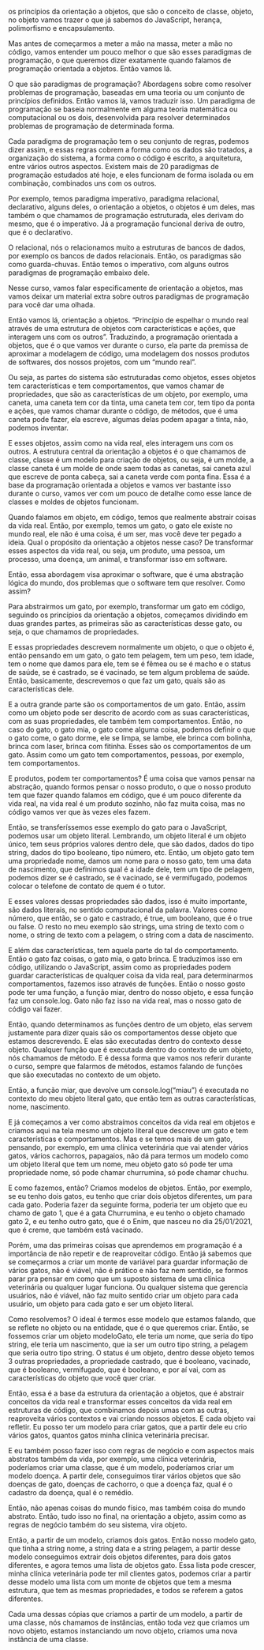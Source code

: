 os princípios da orientação a objetos, que são o conceito de classe, objeto, no objeto vamos trazer o que já sabemos do JavaScript, herança, polimorfismo e encapsulamento.

Mas antes de começarmos a meter a mão na massa, meter a mão no código, vamos entender um pouco melhor o que são esses paradigmas de programação, o que queremos dizer exatamente quando falamos de programação orientada a objetos. Então vamos lá.

O que são paradigmas de programação? Abordagens sobre como resolver problemas de programação, baseadas em uma teoria ou um conjunto de princípios definidos. Então vamos lá, vamos traduzir isso. Um paradigma de programação se baseia normalmente em alguma teoria matemática ou computacional ou os dois, desenvolvida para resolver determinados problemas de programação de determinada forma.

Cada paradigma de programação tem o seu conjunto de regras, podemos dizer assim, e essas regras cobrem a forma como os dados são tratados, a organização do sistema, a forma como o código é escrito, a arquitetura, entre vários outros aspectos. Existem mais de 20 paradigmas de programação estudados até hoje, e eles funcionam de forma isolada ou em combinação, combinados uns com os outros.

Por exemplo, temos paradigma imperativo, paradigma relacional, declarativo, alguns deles, o orientação a objetos, o objetos é um deles, mas também o que chamamos de programação estruturada, eles derivam do mesmo, que é o imperativo. Já a programação funcional deriva de outro, que é o declarativo.

O relacional, nós o relacionamos muito a estruturas de bancos de dados, por exemplo os bancos de dados relacionais. Então, os paradigmas são como guarda-chuvas. Então temos o imperativo, com alguns outros paradigmas de programação embaixo dele.

Nesse curso, vamos falar especificamente de orientação a objetos, mas vamos deixar um material extra sobre outros paradigmas de programação para você dar uma olhada.

Então vamos lá, orientação a objetos. “Princípio de espelhar o mundo real através de uma estrutura de objetos com características e ações, que interagem uns com os outros”. Traduzindo, a programação orientada a objetos, que é o que vamos ver durante o curso, ela parte da premissa de aproximar a modelagem de código, uma modelagem dos nossos produtos de softwares, dos nossos projetos, com um “mundo real”.

Ou seja, as partes do sistema são estruturadas como objetos, esses objetos tem características e tem comportamentos, que vamos chamar de propriedades, que são as características de um objeto, por exemplo, uma caneta, uma caneta tem cor da tinta, uma caneta tem cor, tem tipo da ponta e ações, que vamos chamar durante o código, de métodos, que é uma caneta pode fazer, ela escreve, algumas delas podem apagar a tinta, não, podemos inventar.

E esses objetos, assim como na vida real, eles interagem uns com os outros. A estrutura central da orientação a objetos é o que chamamos de classe, classe é um modelo para criação de objetos, ou seja, é um molde, a classe caneta é um molde de onde saem todas as canetas, sai caneta azul que escreve de ponta cabeça, sai a caneta verde com ponta fina. Essa é a base da programação orientada a objetos e vamos ver bastante isso durante o curso, vamos ver com um pouco de detalhe como esse lance de classes e moldes de objetos funcionam.

Quando falamos em objeto, em código, temos que realmente abstrair coisas da vida real. Então, por exemplo, temos um gato, o gato ele existe no mundo real, ele não é uma coisa, é um ser, mas você deve ter pegado a ideia. Qual o propósito da orientação a objetos nesse caso? De transformar esses aspectos da vida real, ou seja, um produto, uma pessoa, um processo, uma doença, um animal, e transformar isso em software.

Então, essa abordagem visa aproximar o software, que é uma abstração lógica do mundo, dos problemas que o software tem que resolver. Como assim?

Para abstrairmos um gato, por exemplo, transformar um gato em código, seguindo os princípios da orientação a objetos, começamos dividindo em duas grandes partes, as primeiras são as características desse gato, ou seja, o que chamamos de propriedades.

E essas propriedades descrevem normalmente um objeto, o que o objeto é, então pensando em um gato, o gato tem pelagem, tem um peso, tem idade, tem o nome que damos para ele, tem se é fêmea ou se é macho e o status de saúde, se é castrado, se é vacinado, se tem algum problema de saúde. Então, basicamente, descrevemos o que faz um gato, quais são as características dele.

E a outra grande parte são os comportamentos de um gato. Então, assim como um objeto pode ser descrito de acordo com as suas características, com as suas propriedades, ele também tem comportamentos. Então, no caso do gato, o gato mia, o gato come alguma coisa, podemos definir o que o gato come, o gato dorme, ele se limpa, se lambe, ele brinca com bolinha, brinca com laser, brinca com fitinha. Esses são os comportamentos de um gato. Assim como um gato tem comportamentos, pessoas, por exemplo, tem comportamentos.

E produtos, podem ter comportamentos? É uma coisa que vamos pensar na abstração, quando formos pensar o nosso produto, o que o nosso produto tem que fazer quando falamos em código, que é um pouco diferente da vida real, na vida real é um produto sozinho, não faz muita coisa, mas no código vamos ver que às vezes eles fazem.

Então, se transferíssemos esse exemplo do gato para o JavaScript, podemos usar um objeto literal. Lembrando, um objeto literal é um objeto único, tem seus próprios valores dentro dele, que são dados, dados do tipo string, dados do tipo booleano, tipo número, etc. Então, um objeto gato tem uma propriedade nome, damos um nome para o nosso gato, tem uma data de nascimento, que definimos qual é a idade dele, tem um tipo de pelagem, podemos dizer se é castrado, se é vacinado, se é vermifugado, podemos colocar o telefone de contato de quem é o tutor.

E esses valores dessas propriedades são dados, isso é muito importante, são dados literais, no sentido computacional da palavra. Valores como número, que então, se o gato e castrado, é true, um booleano, que é o true ou false. O resto no meu exemplo são strings, uma string de texto com o nome, o string de texto com a pelagem, o string com a data de nascimento.

E além das características, tem aquela parte do tal do comportamento. Então o gato faz coisas, o gato mia, o gato brinca. E traduzimos isso em código, utilizando o JavaScript, assim como as propriedades podem guardar características de qualquer coisa da vida real, para determinarmos comportamentos, fazemos isso através de funções. Então o nosso gosto pode ter uma função, a função miar, dentro do nosso objeto, e essa função faz um console.log. Gato não faz isso na vida real, mas o nosso gato de código vai fazer.

Então, quando determinamos as funções dentro de um objeto, elas servem justamente para dizer quais são os comportamentos desse objeto que estamos descrevendo. E elas são executadas dentro do contexto desse objeto. Qualquer função que é executada dentro do contexto de um objeto, nós chamamos de método. E é dessa forma que vamos nos referir durante o curso, sempre que falarmos de métodos, estamos falando de funções que são executadas no contexto de um objeto.

Então, a função miar, que devolve um console.log(“miau”) é executada no contexto do meu objeto literal gato, que então tem as outras características, nome, nascimento.

E já começamos a ver como abstraímos conceitos da vida real em objetos e criamos aqui na tela mesmo um objeto literal que descreve um gato e tem características e comportamentos. Mas e se temos mais de um gato, pensando, por exemplo, em uma clínica veterinária que vai atender vários gatos, vários cachorros, papagaios, não dá para termos um modelo como um objeto literal que tem um nome, meu objeto gato só pode ter uma propriedade nome, só pode chamar churrumina, só pode chamar chuchu.

E como fazemos, então? Criamos modelos de objetos. Então, por exemplo, se eu tenho dois gatos, eu tenho que criar dois objetos diferentes, um para cada gato. Poderia fazer da seguinte forma, poderia ter um objeto que eu chamo de gato 1, que é a gata Churrumina, e eu tenho o objeto chamado gato 2, e eu tenho outro gato, que é o Enim, que nasceu no dia 25/01/2021, que é creme, que também está vacinado.

Porém, uma das primeiras coisas que aprendemos em programação é a importância de não repetir e de reaproveitar código. Então já sabemos que se começarmos a criar um monte de variável para guardar informação de vários gatos, não é viável, não é prático e não faz nem sentido, se formos parar pra pensar em como que um suposto sistema de uma clínica veterinária ou qualquer lugar funciona. Ou qualquer sistema que gerencia usuários, não é viável, não faz muito sentido criar um objeto para cada usuário, um objeto para cada gato e ser um objeto literal.

Como resolvemos? O ideal é termos esse modelo que estamos falando, que se reflete no objeto ou na entidade, que é o que queremos criar. Então, se fossemos criar um objeto modeloGato, ele teria um nome, que seria do tipo string, ele teria um nascimento, que ia ser um outro tipo string, a pelagem que seria outro tipo string. O status é um objeto, dentro desse objeto temos 3 outras propriedades, a propriedade castrado, que é booleano, vacinado, que é booleano, vermifugado, que é booleano, e por aí vai, com as características do objeto que você quer criar.

Então, essa é a base da estrutura da orientação a objetos, que é abstrair conceitos da vida real e transformar esses conceitos da vida real em estruturas de código, que combinamos depois umas com as outras, reaproveita vários contextos e vai criando nossos objetos. E cada objeto vai refletir. Eu posso ter um modelo para criar gatos, que a partir dele eu crio vários gatos, quantos gatos minha clínica veterinária precisar.

E eu também posso fazer isso com regras de negócio e com aspectos mais abstratos também da vida, por exemplo, uma clínica veterinária, poderíamos criar uma classe, que é um modelo, poderíamos criar um modelo doença. A partir dele, conseguimos tirar vários objetos que são doenças de gato, doenças de cachorro, o que a doença faz, qual é o cadastro da doença, qual é o remédio.

Então, não apenas coisas do mundo físico, mas também coisa do mundo abstrato. Então, tudo isso no final, na orientação a objeto, assim como as regras de negócio também do seu sistema, vira objeto.

Então, a partir de um modelo, criamos dois gatos. Então nosso modelo gato, que tinha a string nome, a string data e a string pelagem, a partir desse modelo conseguimos extrair dois objetos diferentes, para dois gatos diferentes, e agora temos uma lista de objetos gato. Essa lista pode crescer, minha clínica veterinária pode ter mil clientes gatos, podemos criar a partir desse modelo uma lista com um monte de objetos que tem a mesma estrutura, que tem as mesmas propriedades, e todos se referem a gatos diferentes.

Cada uma dessas cópias que criamos a partir de um modelo, a partir de uma classe, nós chamamos de instâncias, então toda vez que criamos um novo objeto, estamos instanciando um novo objeto, criamos uma nova instância de uma classe.